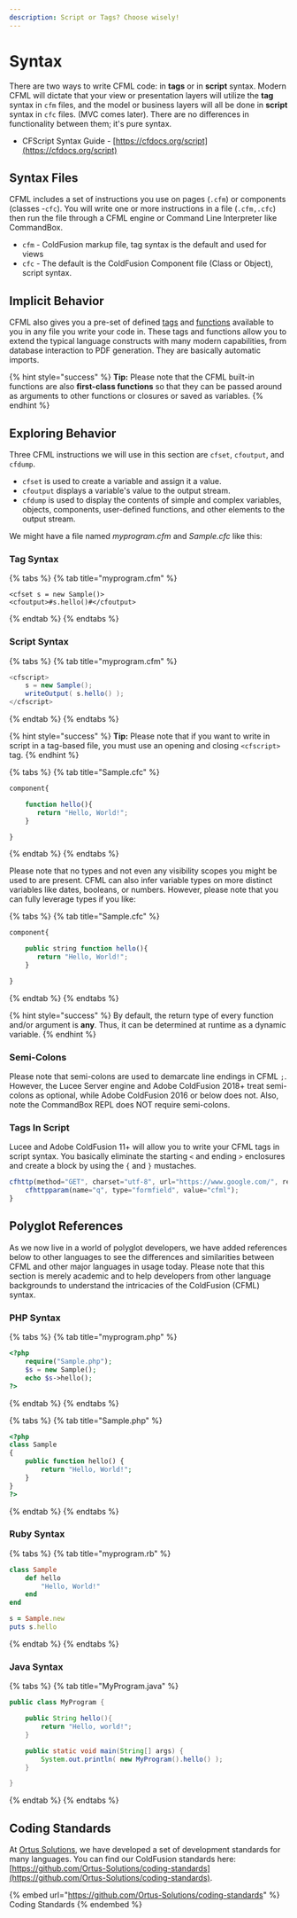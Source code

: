 ```yaml
---
description: Script or Tags? Choose wisely!
---
```


# Syntax

There are two ways to write CFML code: in **tags** or in **script** syntax. Modern CFML will dictate that your view or presentation layers will utilize the **tag** syntax in `cfm` files, and the model or business layers will all be done in **script** syntax in `cfc` files. (MVC comes later).  There are no differences in functionality between them; it's pure syntax.

* CFScript Syntax Guide - [https://cfdocs.org/script](https://cfdocs.org/script)

## Syntax Files

CFML includes a set of instructions you use on pages (`.cfm`) or components (classes -`cfc`). You will write one or more instructions in a file (`.cfm,.cfc`) then run the file through a CFML engine or Command Line Interpreter like CommandBox.

* `cfm` - ColdFusion markup file, tag syntax is the default and used for views
* `cfc` - The default is the ColdFusion Component file (Class or Object), script syntax.&#x20;

## Implicit Behavior

CFML also gives you a pre-set of defined [tags](https://cfdocs.org/tags) and [functions](https://cfdocs.org/functions) available to you in any file you write your code in. These tags and functions allow you to extend the typical language constructs with many modern capabilities, from database interaction to PDF generation.  They are basically automatic imports.

{% hint style="success" %}
**Tip:** Please note that the CFML built-in functions are also **first-class functions** so that they can be passed around as arguments to other functions or closures or saved as variables.
{% endhint %}

## Exploring Behavior

Three CFML instructions we will use in this section are `cfset`, `cfoutput`, and `cfdump`.

* `cfset` is used to create a variable and assign it a value.
* `cfoutput` displays a variable's value to the output stream.
* `cfdump` is used to display the contents of simple and complex variables, objects, components, user-defined functions, and other elements to the output stream.

We might have a file named _myprogram.cfm_ and _Sample.cfc_ like this:

### Tag Syntax

{% tabs %}
{% tab title="myprogram.cfm" %}
```markup
<cfset s = new Sample()>
<cfoutput>#s.hello()#</cfoutput>
```
{% endtab %}
{% endtabs %}

### Script Syntax

{% tabs %}
{% tab title="myprogram.cfm" %}
```java
<cfscript>
    s = new Sample();
    writeOutput( s.hello() );
</cfscript>
```
{% endtab %}
{% endtabs %}

{% hint style="success" %}
**Tip:** Please note that if you want to write in script in a tag-based file, you must use an opening and closing `<cfscript>` tag.
{% endhint %}

{% tabs %}
{% tab title="Sample.cfc" %}
```javascript
component{

    function hello(){
       return "Hello, World!";
    }

}
```
{% endtab %}
{% endtabs %}

Please note that no types and not even any visibility scopes you might be used to are present. CFML can also infer variable types on more distinct variables like dates, booleans, or numbers. However, please note that you can fully leverage types if you like:

{% tabs %}
{% tab title="Sample.cfc" %}
```javascript
component{

    public string function hello(){
       return "Hello, World!";
    }

}
```
{% endtab %}
{% endtabs %}

{% hint style="success" %}
By default, the return type of every function and/or argument is **any**. Thus, it can be determined at runtime as a dynamic variable.
{% endhint %}

### Semi-Colons

Please note that semi-colons are used to demarcate line endings in CFML `;`. However, the Lucee Server engine and Adobe ColdFusion 2018+ treat semi-colons as optional, while Adobe ColdFusion 2016 or below does not.  Also, note the CommandBox REPL does NOT require semi-colons.

### Tags In Script

Lucee and Adobe ColdFusion 11+ will allow you to write your CFML tags in script syntax. You basically eliminate the starting `<` and ending `>` enclosures and create a block by using the `{` and `}` mustaches.

```javascript
cfhttp(method="GET", charset="utf-8", url="https://www.google.com/", result="result") {
    cfhttpparam(name="q", type="formfield", value="cfml");
}
```

## Polyglot References

As we now live in a world of polyglot developers, we have added references below to other languages to see the differences and similarities between CFML and other major languages in usage today. Please note that this section is merely academic and to help developers from other language backgrounds to understand the intricacies of the ColdFusion (CFML) syntax.

### PHP Syntax

{% tabs %}
{% tab title="myprogram.php" %}
```php
<?php
    require("Sample.php");
    $s = new Sample();
    echo $s->hello();
?>
```
{% endtab %}
{% endtabs %}

{% tabs %}
{% tab title="Sample.php" %}
```php
<?php
class Sample
{
    public function hello() {
        return "Hello, World!";
    }
}
?>
```
{% endtab %}
{% endtabs %}

### Ruby Syntax

{% tabs %}
{% tab title="myprogram.rb" %}
```ruby
class Sample
    def hello
        "Hello, World!"
    end
end

s = Sample.new
puts s.hello
```
{% endtab %}
{% endtabs %}

### Java Syntax

{% tabs %}
{% tab title="MyProgram.java" %}
```java
public class MyProgram {

    public String hello(){
        return "Hello, world!";
    }

    public static void main(String[] args) {
        System.out.println( new MyProgram().hello() );
    }

}
```
{% endtab %}
{% endtabs %}

## Coding Standards

At [Ortus Solutions](https://www.ortussolutions.com), we have developed a set of development standards for many languages. You can find our ColdFusion standards here: [https://github.com/Ortus-Solutions/coding-standards](https://github.com/Ortus-Solutions/coding-standards).

{% embed url="https://github.com/Ortus-Solutions/coding-standards" %}
Coding Standards
{% endembed %}
